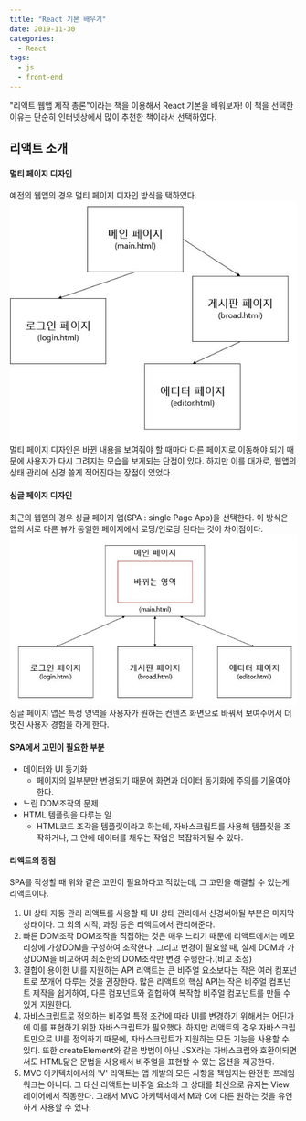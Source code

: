 ```yaml
---
title: "React 기본 배우기"
date: 2019-11-30
categories:
  - React
tags:
  - js
  - front-end
---
```


"리액트 웹앱 제작 총론"이라는 책을 이용해서 React 기본을 배워보자!
이 책을 선택한 이유는 단순히 인터넷상에서 많이 추천한 책이라서 선택하였다.

## 리액트 소개

#### 멀티 페이지 디자인 

예전의 웹앱의 경우 멀티 페이지 디자인 방식을 택하였다.
![멀티 페이지 웹 디자인](/images/multipage_web.JPG)
멀티 페이지 디자인은 바뀐 내용을 보여줘야 할 때마다 다른 페이지로 이동해야 되기 때문에 사용자가 다시 그려지는 모습을 보게되는 단점이 있다.
하지만 이를 대가로, 웹앱의 상태 관리에 신경 쓸게 적어진다는 장점이 있었다.

#### 싱글 페이지 디자인

최근의 웹앱의 경우 싱글 페이지 앱(SPA : single Page App)을 선택한다.
이 방식은 앱의 서로 다른 뷰가 동일한 페이지에서 로딩/언로딩 된다는 것이 차이점이다.
![싱글 페이지 웹 디자인](/images/singlepage_web.JPG)
싱글 페이지 앱은 특정 영역을 사용자가 원하는 컨텐츠 화면으로 바꿔서 보여주어서 더 멋진 사용자 경험을 하게 한다.

#### SPA에서 고민이 필요한 부분

- 데이터와 UI 동기화
  - 페이지의 일부분만 변경되기 때문에 화면과 데이터 동기화에 주의를 기울여야 한다.
- 느린 DOM조작의 문제
- HTML 템플릿을 다루는 일
  - HTML코드 조각을 템플릿이라고 하는데, 자바스크립트를 사용해 템플릿을 조작하거나, 그 안에 데이터를 채우는 작업은 복잡하게될 수 있다.

#### 리액트의 장점

SPA를 작성할 때 위와 같은 고민이 필요하다고 적었는데, 그 고민을 해결할 수 있는게 리액트이다.

1. UI 상태 자동 관리
리액트를 사용할 때 UI 상태 관리에서 신경써야될 부분은 마지막 상태이다. 그 외의 시작, 과정 등은 리액트에서 관리해준다.
2. 빠른 DOM조작
DOM조작을 직접하는 것은 매우 느리기 때문에 리액트에서는 메모리상에 가상DOM을 구성하여 조작한다. 그리고 변경이 필요할 때, 실제 DOM과 가상DOM을 비교하여 최소한의 DOM조작만 변경 수행한다.(비교 조정)
3. 결합이 용이한 UI를 지원하는 API
리액트는 큰 비주얼 요소보다는 작은 여러 컴포넌트로 쪼개어 다루는 것을 권장한다.
많은 리액트의 핵심 API는 작은 비주얼 컴포넌트 제작을 쉽게하여, 다른 컴포넌트와 결헙하여 복작합 비주얼 컴포넌트를 만들 수 있게 지원한다.
4. 자바스크립트로 정의하는 비주얼
특정 조건에 따라 UI를 변경하기 위해서는 어딘가에 이를 표현하기 위한 자바스크립트가 필요했다. 하지만 리액트의 경우 자바스크립트만으로 UI를 정의하기 때문에, 자바스크립트가 지원하는 모든 기능을 사용할 수 있다. 또한 createElement와 같은 방법이 아닌 JSX라는 자바스크립와 호환이되면서도 HTML닮은 문법을 사용해서 비주얼을 표현할 수 있는 옵션을 제공한다.
5. MVC 아키텍처에서의 'V'
리액트는 앱 개발의 모든 사항을 책임지는 완전한 프레임워크는 아니다. 그 대신 리액트는 비주얼 요소와 그 상태를 최신으로 유지는 View 레이어에서 작동한다. 그래서 MVC 아키텍처에서 M과 C에 다른 원하는 것을 유연하게 사용할 수 있다.
